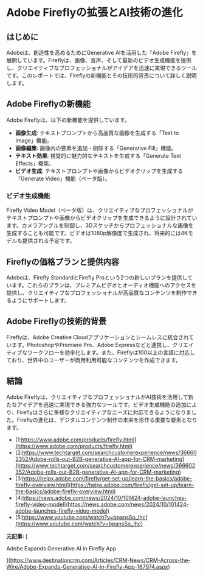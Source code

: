 # Adobe Fireflyの拡張とAI技術の進化

## はじめに

Adobeは、創造性を高めるためにGenerative AIを活用した「Adobe Firefly」を展開しています。Fireflyは、画像、音声、そして最新のビデオ生成機能を提供し、クリエイティブなプロフェッショナルがアイデアを迅速に実現できるツールです。このレポートでは、Fireflyの新機能とその技術的背景について詳しく説明します。

## Adobe Fireflyの新機能

Adobe Fireflyは、以下の新機能を提供しています。

- **画像生成**: テキストプロンプトから高品質な画像を生成する「Text to Image」機能。
- **画像編集**: 画像内の要素を追加・削除する「Generative Fill」機能。
- **テキスト効果**: 視覚的に魅力的なテキストを生成する「Generate Text Effects」機能。
- **ビデオ生成**: テキストプロンプトや画像からビデオクリップを生成する「Generate Video」機能（ベータ版）。

### ビデオ生成機能

Firefly Video Model（ベータ版）は、クリエイティブなプロフェッショナルがテキストプロンプトや画像からビデオクリップを生成できるように設計されています。カメラアングルを制御し、3Dスケッチからプロフェッショナルな画像を生成することも可能です。ビデオは1080p解像度で生成され、将来的には4Kモデルも提供される予定です。

## Fireflyの価格プランと提供内容

Adobeは、Firefly StandardとFirefly Proという2つの新しいプランを提供しています。これらのプランは、プレミアムビデオとオーディオ機能へのアクセスを提供し、クリエイティブなプロフェッショナルが高品質なコンテンツを制作できるようにサポートします。

## Adobe Fireflyの技術的背景

Fireflyは、Adobe Creative Cloudアプリケーションとシームレスに統合されています。PhotoshopやPremiere Pro、Adobe Expressなどと連携し、クリエイティブなワークフローを効率化します。また、Fireflyは100以上の言語に対応しており、世界中のユーザーが商用利用可能なコンテンツを作成できます。

## 結論

Adobe Fireflyは、クリエイティブなプロフェッショナルがAI技術を活用して新たなアイデアを迅速に実現できる強力なツールです。ビデオ生成機能の追加により、Fireflyはさらに多様なクリエイティブなニーズに対応できるようになりました。Fireflyの進化は、デジタルコンテンツ制作の未来を形作る重要な要素となります。
- [1:https://www.adobe.com/products/firefly.html](https://www.adobe.com/products/firefly.html)
- [2:https://www.techtarget.com/searchcustomerexperience/news/366602352/Adobe-rolls-out-B2B-generative-AI-app-for-CRM-marketing](https://www.techtarget.com/searchcustomerexperience/news/366602352/Adobe-rolls-out-B2B-generative-AI-app-for-CRM-marketing)
- [3:https://helpx.adobe.com/firefly/get-set-up/learn-the-basics/adobe-firefly-overview.html](https://helpx.adobe.com/firefly/get-set-up/learn-the-basics/adobe-firefly-overview.html)
- [4:https://news.adobe.com/news/2024/10/101424-adobe-launches-firefly-video-model](https://news.adobe.com/news/2024/10/101424-adobe-launches-firefly-video-model)
- [5:https://www.youtube.com/watch?v=bpansSo_Ihc](https://www.youtube.com/watch?v=bpansSo_Ihc)


**元記事:** [
 Adobe Expands Generative AI in Firefly App
](https://www.destinationcrm.com/Articles/CRM-News/CRM-Across-the-Wire/Adobe-Expands-Generative-AI-in-Firefly-App-167974.aspx)